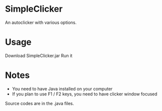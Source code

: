 # SimpleClicker
An autoclicker with various options.

# Usage
Download SimpleClicker.jar
Run it

# Notes
- You need to have Java installed on your computer
- If you plan to use F1 / F2 keys, you need to have clicker window focused

Source codes are in the .java files.
